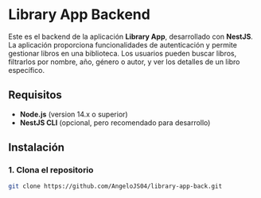 # Library App Backend

Este es el backend de la aplicación **Library App**, desarrollado con **NestJS**. La aplicación proporciona funcionalidades de autenticación y permite gestionar libros en una biblioteca. Los usuarios pueden buscar libros, filtrarlos por nombre, año, género o autor, y ver los detalles de un libro específico.

## Requisitos

- **Node.js** (version 14.x o superior)
- **NestJS CLI** (opcional, pero recomendado para desarrollo)

## Instalación

### 1. Clona el repositorio

```bash
git clone https://github.com/AngeloJS04/library-app-back.git
